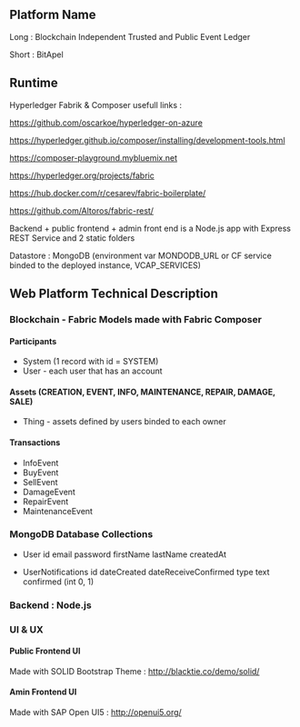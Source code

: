 ## Platform Name

Long  : Blockchain Independent Trusted and Public Event Ledger

Short : BitApel

## Runtime

Hyperledger Fabrik & Composer usefull links : 

https://github.com/oscarkoe/hyperledger-on-azure

https://hyperledger.github.io/composer/installing/development-tools.html

https://composer-playground.mybluemix.net

https://hyperledger.org/projects/fabric

https://hub.docker.com/r/cesarev/fabric-boilerplate/

https://github.com/Altoros/fabric-rest/

Backend + public frontend + admin front end is a Node.js app with Express REST Service and 2 static folders

Datastore : MongoDB (environment var MONDODB_URL or CF service binded to the deployed instance, VCAP_SERVICES)

## Web Platform Technical Description

### Blockchain - Fabric Models made with Fabric Composer

#### Participants

* System (1 record with id = SYSTEM)
* User - each user that has an account

#### Assets (CREATION, EVENT, INFO, MAINTENANCE, REPAIR, DAMAGE, SALE)

* Thing - assets defined by users binded to each owner

#### Transactions

* InfoEvent
* BuyEvent
* SellEvent
* DamageEvent
* RepairEvent
* MaintenanceEvent

### MongoDB Database Collections

- User
	id
	email
	password
	firstName
	lastName
	createdAt

- UserNotifications
	id
	dateCreated
	dateReceiveConfirmed
	type
	text
	confirmed (int 0, 1)

### Backend : Node.js

### UI & UX

#### Public Frontend UI

Made with SOLID Bootstrap Theme : http://blacktie.co/demo/solid/

#### Amin Frontend UI

Made with SAP Open UI5 : http://openui5.org/